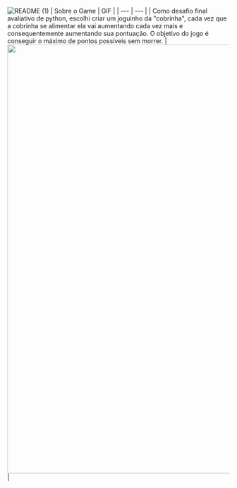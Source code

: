![README (1)](https://github.com/m4riah/snake_game/assets/97889961/938fc1c9-7620-4801-85c4-10d8a1732297)
| Sobre o Game | GIF |
| --- | --- |
| Como desafio final avaliativo de python, escolhi criar um joguinho da "cobrinha", cada vez que a cobrinha se alimentar ela vai aumentando cada vez mais e consequentemente aumentando sua pontuação. O objetivo do jogo é conseguir o máximo de pontos possíveis sem morrer. | <img src= "https://github.com/m4riah/snake_game/assets/97889961/a15790b9-f33b-4cc5-8381-4c7275ba081c" width="970px"/>|



